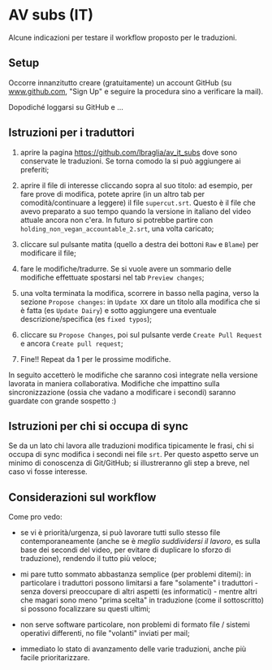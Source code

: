 # AV subs (IT)


Alcune indicazioni per testare il workflow proposto per le
traduzioni.

## Setup

Occorre innanzitutto creare (gratuitamente) un account GitHub (su
www.github.com, "Sign Up" e seguire la procedura sino a verificare la
mail).

Dopodiché loggarsi su GitHub e ...

## Istruzioni per i traduttori

1. aprire la pagina https://github.com/lbraglia/av_it_subs dove sono
   conservate le traduzioni. Se torna comodo la si può aggiungere ai
   preferiti;

2. aprire il file di interesse cliccando sopra al suo titolo: ad
  esempio, per fare prove di modifica, potete aprire (in un altro tab
  per comodità/continuare a leggere) il file `supercut.srt`. Questo è
  il file che avevo preparato a suo tempo quando la versione in
  italiano del video attuale ancora non c'era.  In futuro si potrebbe
  partire con `holding_non_vegan_accountable_2.srt`, una volta
  caricato;

3. cliccare sul pulsante matita (quello a destra dei bottoni `Raw` e `Blame`)
   per modificare il file;

4. fare le modifiche/tradurre. Se si vuole avere un sommario delle modifiche
   effettuate spostarsi nel tab `Preview changes`;

5. una volta terminata la modifica, scorrere in basso nella pagina,
   verso la sezione `Propose changes`: in `Update XX` dare un titolo
   alla modifica che si è fatta (es `Update Dairy`) e sotto aggiungere
   una eventuale descrizione/specifica (es `fixed typos`);

6. cliccare su `Propose Changes`, poi sul pulsante verde `Create Pull Request`
   e ancora `Create pull request`;

7. Fine!! Repeat da 1 per le prossime modifiche.

In seguito accetterò le modifiche che saranno così integrate nella
versione lavorata in maniera collaborativa.
Modifiche che impattino sulla sincronizzazione (ossia che vadano a
modificare i secondi) saranno guardate con grande sospetto :)

## Istruzioni per chi si occupa di sync

Se da un lato chi lavora alle traduzioni modifica tipicamente le
frasi, chi si occupa di sync modifica i secondi nei file `srt`.
Per questo aspetto serve un minimo di conoscenza di Git/GitHub; si
illustreranno gli step a breve, nel caso vi fosse interesse.


## Considerazioni sul workflow

Come pro vedo:

- se vi è priorità/urgenza, si può lavorare tutti sullo stesso file
  contemporaneamente (anche se è *meglio suddividersi il lavoro*, es
  sulla base dei secondi del video, per evitare di duplicare lo sforzo
  di traduzione), rendendo il tutto più veloce;

- mi pare tutto sommato abbastanza semplice (per problemi ditemi): in
  particolare i traduttori possono limitarsi a fare "solamente" i
  traduttori - senza doversi preoccupare di altri aspetti
  (es informatici) - mentre altri che magari sono meno
  "prima scelta" in traduzione (come il sottoscritto) si possono
  focalizzare su questi ultimi;
  
- non serve software particolare, non problemi di formato file /
  sistemi operativi differenti, no file "volanti" inviati per mail;

- immediato lo stato di avanzamento delle varie traduzioni, anche più
  facile prioritarizzare.
